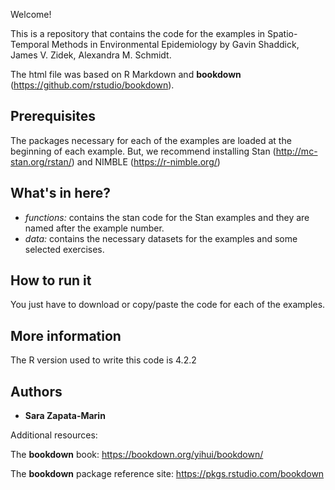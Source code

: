 Welcome! 

This is a repository that contains the code for the examples in Spatio-Temporal Methods in Environmental Epidemiology by Gavin Shaddick, James V. Zidek, Alexandra M. Schmidt. 

The html file was based on R Markdown and **bookdown** (https://github.com/rstudio/bookdown). 

## Prerequisites

The packages necessary for each of the examples are loaded at the beginning of each example. But, we recommend installing Stan (http://mc-stan.org/rstan/) and NIMBLE (https://r-nimble.org/) 

## What's in here?

- *functions:* contains the stan code for the Stan examples and they are named after the example number.
- *data:* contains the necessary datasets for the examples and some selected exercises. 

## How to run it

You just have to download or copy/paste the code for each of the examples.

## More information


The R version used to write this code is 4.2.2

## Authors

* **Sara Zapata-Marin** 



Additional resources:

The **bookdown** book: https://bookdown.org/yihui/bookdown/

The **bookdown** package reference site: https://pkgs.rstudio.com/bookdown
